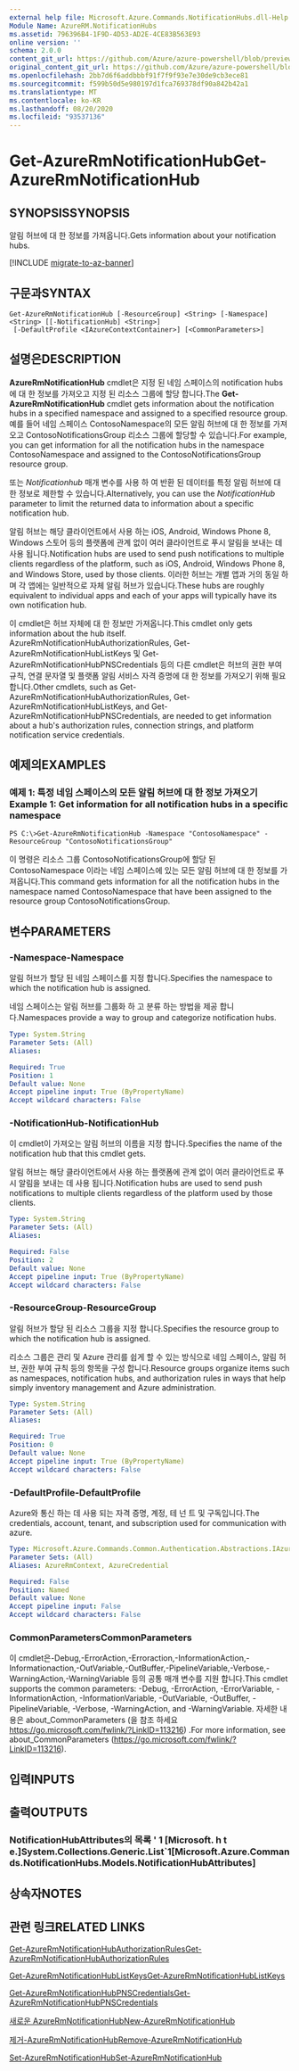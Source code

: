 ```yaml
---
external help file: Microsoft.Azure.Commands.NotificationHubs.dll-Help.xml
Module Name: AzureRM.NotificationHubs
ms.assetid: 796396B4-1F9D-4D53-AD2E-4CE83B563E93
online version: ''
schema: 2.0.0
content_git_url: https://github.com/Azure/azure-powershell/blob/preview/src/ResourceManager/NotificationHubs/Commands.NotificationHubs/help/Get-AzureRmNotificationHub.md
original_content_git_url: https://github.com/Azure/azure-powershell/blob/preview/src/ResourceManager/NotificationHubs/Commands.NotificationHubs/help/Get-AzureRmNotificationHub.md
ms.openlocfilehash: 2bb7d6f6addbbbf91f7f9f93e7e30de9cb3ece81
ms.sourcegitcommit: f599b50d5e980197d1fca769378df90a842b42a1
ms.translationtype: MT
ms.contentlocale: ko-KR
ms.lasthandoff: 08/20/2020
ms.locfileid: "93537136"
---
```

# <span data-ttu-id="6cc9e-101">Get-AzureRmNotificationHub</span><span class="sxs-lookup"><span data-stu-id="6cc9e-101">Get-AzureRmNotificationHub</span></span>

## <span data-ttu-id="6cc9e-102">SYNOPSIS</span><span class="sxs-lookup"><span data-stu-id="6cc9e-102">SYNOPSIS</span></span>
<span data-ttu-id="6cc9e-103">알림 허브에 대 한 정보를 가져옵니다.</span><span class="sxs-lookup"><span data-stu-id="6cc9e-103">Gets information about your notification hubs.</span></span>

[!INCLUDE [migrate-to-az-banner](../../includes/migrate-to-az-banner.md)]

## <span data-ttu-id="6cc9e-104">구문과</span><span class="sxs-lookup"><span data-stu-id="6cc9e-104">SYNTAX</span></span>

```
Get-AzureRmNotificationHub [-ResourceGroup] <String> [-Namespace] <String> [[-NotificationHub] <String>]
 [-DefaultProfile <IAzureContextContainer>] [<CommonParameters>]
```

## <span data-ttu-id="6cc9e-105">설명은</span><span class="sxs-lookup"><span data-stu-id="6cc9e-105">DESCRIPTION</span></span>
<span data-ttu-id="6cc9e-106">**AzureRmNotificationHub** cmdlet은 지정 된 네임 스페이스의 notification hubs에 대 한 정보를 가져오고 지정 된 리소스 그룹에 할당 합니다.</span><span class="sxs-lookup"><span data-stu-id="6cc9e-106">The **Get-AzureRmNotificationHub** cmdlet gets information about the notification hubs in a specified namespace and assigned to a specified resource group.</span></span>
<span data-ttu-id="6cc9e-107">예를 들어 네임 스페이스 ContosoNamespace의 모든 알림 허브에 대 한 정보를 가져오고 ContosoNotificationsGroup 리소스 그룹에 할당할 수 있습니다.</span><span class="sxs-lookup"><span data-stu-id="6cc9e-107">For example, you can get information for all the notification hubs in the namespace ContosoNamespace and assigned to the ContosoNotificationsGroup resource group.</span></span>

<span data-ttu-id="6cc9e-108">또는 *Notificationhub* 매개 변수를 사용 하 여 반환 된 데이터를 특정 알림 허브에 대 한 정보로 제한할 수 있습니다.</span><span class="sxs-lookup"><span data-stu-id="6cc9e-108">Alternatively, you can use the *NotificationHub* parameter to limit the returned data to information about a specific notification hub.</span></span>

<span data-ttu-id="6cc9e-109">알림 허브는 해당 클라이언트에서 사용 하는 iOS, Android, Windows Phone 8, Windows 스토어 등의 플랫폼에 관계 없이 여러 클라이언트로 푸시 알림을 보내는 데 사용 됩니다.</span><span class="sxs-lookup"><span data-stu-id="6cc9e-109">Notification hubs are used to send push notifications to multiple clients regardless of the platform, such as iOS, Android, Windows Phone 8, and Windows Store, used by those clients.</span></span>
<span data-ttu-id="6cc9e-110">이러한 허브는 개별 앱과 거의 동일 하며 각 앱에는 일반적으로 자체 알림 허브가 있습니다.</span><span class="sxs-lookup"><span data-stu-id="6cc9e-110">These hubs are roughly equivalent to individual apps and each of your apps will typically have its own notification hub.</span></span>

<span data-ttu-id="6cc9e-111">이 cmdlet은 허브 자체에 대 한 정보만 가져옵니다.</span><span class="sxs-lookup"><span data-stu-id="6cc9e-111">This cmdlet only gets information about the hub itself.</span></span>
<span data-ttu-id="6cc9e-112">AzureRmNotificationHubAuthorizationRules, Get-AzureRmNotificationHubListKeys 및 Get-AzureRmNotificationHubPNSCredentials 등의 다른 cmdlet은 허브의 권한 부여 규칙, 연결 문자열 및 플랫폼 알림 서비스 자격 증명에 대 한 정보를 가져오기 위해 필요 합니다.</span><span class="sxs-lookup"><span data-stu-id="6cc9e-112">Other cmdlets, such as Get-AzureRmNotificationHubAuthorizationRules, Get-AzureRmNotificationHubListKeys, and Get-AzureRmNotificationHubPNSCredentials, are needed to get information about a hub's authorization rules, connection strings, and platform notification service credentials.</span></span>

## <span data-ttu-id="6cc9e-113">예제의</span><span class="sxs-lookup"><span data-stu-id="6cc9e-113">EXAMPLES</span></span>

### <span data-ttu-id="6cc9e-114">예제 1: 특정 네임 스페이스의 모든 알림 허브에 대 한 정보 가져오기</span><span class="sxs-lookup"><span data-stu-id="6cc9e-114">Example 1: Get information for all notification hubs in a specific namespace</span></span>
```
PS C:\>Get-AzureRmNotificationHub -Namespace "ContosoNamespace" -ResourceGroup "ContosoNotificationsGroup"
```

<span data-ttu-id="6cc9e-115">이 명령은 리소스 그룹 ContosoNotificationsGroup에 할당 된 ContosoNamespace 이라는 네임 스페이스에 있는 모든 알림 허브에 대 한 정보를 가져옵니다.</span><span class="sxs-lookup"><span data-stu-id="6cc9e-115">This command gets information for all the notification hubs in the namespace named ContosoNamespace that have been assigned to the resource group ContosoNotificationsGroup.</span></span>

## <span data-ttu-id="6cc9e-116">변수</span><span class="sxs-lookup"><span data-stu-id="6cc9e-116">PARAMETERS</span></span>

### <span data-ttu-id="6cc9e-117">-Namespace</span><span class="sxs-lookup"><span data-stu-id="6cc9e-117">-Namespace</span></span>
<span data-ttu-id="6cc9e-118">알림 허브가 할당 된 네임 스페이스를 지정 합니다.</span><span class="sxs-lookup"><span data-stu-id="6cc9e-118">Specifies the namespace to which the notification hub is assigned.</span></span>

<span data-ttu-id="6cc9e-119">네임 스페이스는 알림 허브를 그룹화 하 고 분류 하는 방법을 제공 합니다.</span><span class="sxs-lookup"><span data-stu-id="6cc9e-119">Namespaces provide a way to group and categorize notification hubs.</span></span>

```yaml
Type: System.String
Parameter Sets: (All)
Aliases: 

Required: True
Position: 1
Default value: None
Accept pipeline input: True (ByPropertyName)
Accept wildcard characters: False
```

### <span data-ttu-id="6cc9e-120">-NotificationHub</span><span class="sxs-lookup"><span data-stu-id="6cc9e-120">-NotificationHub</span></span>
<span data-ttu-id="6cc9e-121">이 cmdlet이 가져오는 알림 허브의 이름을 지정 합니다.</span><span class="sxs-lookup"><span data-stu-id="6cc9e-121">Specifies the name of the notification hub that this cmdlet gets.</span></span>

<span data-ttu-id="6cc9e-122">알림 허브는 해당 클라이언트에서 사용 하는 플랫폼에 관계 없이 여러 클라이언트로 푸시 알림을 보내는 데 사용 됩니다.</span><span class="sxs-lookup"><span data-stu-id="6cc9e-122">Notification hubs are used to send push notifications to multiple clients regardless of the platform used by those clients.</span></span>

```yaml
Type: System.String
Parameter Sets: (All)
Aliases: 

Required: False
Position: 2
Default value: None
Accept pipeline input: True (ByPropertyName)
Accept wildcard characters: False
```

### <span data-ttu-id="6cc9e-123">-ResourceGroup</span><span class="sxs-lookup"><span data-stu-id="6cc9e-123">-ResourceGroup</span></span>
<span data-ttu-id="6cc9e-124">알림 허브가 할당 된 리소스 그룹을 지정 합니다.</span><span class="sxs-lookup"><span data-stu-id="6cc9e-124">Specifies the resource group to which the notification hub is assigned.</span></span>

<span data-ttu-id="6cc9e-125">리소스 그룹은 관리 및 Azure 관리를 쉽게 할 수 있는 방식으로 네임 스페이스, 알림 허브, 권한 부여 규칙 등의 항목을 구성 합니다.</span><span class="sxs-lookup"><span data-stu-id="6cc9e-125">Resource groups organize items such as namespaces, notification hubs, and authorization rules in ways that help simply inventory management and Azure administration.</span></span>

```yaml
Type: System.String
Parameter Sets: (All)
Aliases: 

Required: True
Position: 0
Default value: None
Accept pipeline input: True (ByPropertyName)
Accept wildcard characters: False
```

### <span data-ttu-id="6cc9e-126">-DefaultProfile</span><span class="sxs-lookup"><span data-stu-id="6cc9e-126">-DefaultProfile</span></span>
<span data-ttu-id="6cc9e-127">Azure와 통신 하는 데 사용 되는 자격 증명, 계정, 테 넌 트 및 구독입니다.</span><span class="sxs-lookup"><span data-stu-id="6cc9e-127">The credentials, account, tenant, and subscription used for communication with azure.</span></span>

```yaml
Type: Microsoft.Azure.Commands.Common.Authentication.Abstractions.IAzureContextContainer
Parameter Sets: (All)
Aliases: AzureRmContext, AzureCredential

Required: False
Position: Named
Default value: None
Accept pipeline input: False
Accept wildcard characters: False
```

### <span data-ttu-id="6cc9e-128">CommonParameters</span><span class="sxs-lookup"><span data-stu-id="6cc9e-128">CommonParameters</span></span>
<span data-ttu-id="6cc9e-129">이 cmdlet은-Debug,-ErrorAction,-Erroraction,-InformationAction,-Informationaction,-OutVariable,-OutBuffer,-PipelineVariable,-Verbose,-WarningAction,-WarningVariable 등의 공통 매개 변수를 지원 합니다.</span><span class="sxs-lookup"><span data-stu-id="6cc9e-129">This cmdlet supports the common parameters: -Debug, -ErrorAction, -ErrorVariable, -InformationAction, -InformationVariable, -OutVariable, -OutBuffer, -PipelineVariable, -Verbose, -WarningAction, and -WarningVariable.</span></span> <span data-ttu-id="6cc9e-130">자세한 내용은 about_CommonParameters (을 참조 하세요 https://go.microsoft.com/fwlink/?LinkID=113216) .</span><span class="sxs-lookup"><span data-stu-id="6cc9e-130">For more information, see about_CommonParameters (https://go.microsoft.com/fwlink/?LinkID=113216).</span></span>

## <span data-ttu-id="6cc9e-131">입력</span><span class="sxs-lookup"><span data-stu-id="6cc9e-131">INPUTS</span></span>

## <span data-ttu-id="6cc9e-132">출력</span><span class="sxs-lookup"><span data-stu-id="6cc9e-132">OUTPUTS</span></span>

### <span data-ttu-id="6cc9e-133">NotificationHubAttributes의 목록 ' 1 [Microsoft. h t e.]</span><span class="sxs-lookup"><span data-stu-id="6cc9e-133">System.Collections.Generic.List\`1[Microsoft.Azure.Commands.NotificationHubs.Models.NotificationHubAttributes]</span></span>

## <span data-ttu-id="6cc9e-134">상속자</span><span class="sxs-lookup"><span data-stu-id="6cc9e-134">NOTES</span></span>

## <span data-ttu-id="6cc9e-135">관련 링크</span><span class="sxs-lookup"><span data-stu-id="6cc9e-135">RELATED LINKS</span></span>

[<span data-ttu-id="6cc9e-136">Get-AzureRmNotificationHubAuthorizationRules</span><span class="sxs-lookup"><span data-stu-id="6cc9e-136">Get-AzureRmNotificationHubAuthorizationRules</span></span>](./Get-AzureRmNotificationHubAuthorizationRules.md)

[<span data-ttu-id="6cc9e-137">Get-AzureRmNotificationHubListKeys</span><span class="sxs-lookup"><span data-stu-id="6cc9e-137">Get-AzureRmNotificationHubListKeys</span></span>](./Get-AzureRmNotificationHubListKeys.md)

[<span data-ttu-id="6cc9e-138">Get-AzureRmNotificationHubPNSCredentials</span><span class="sxs-lookup"><span data-stu-id="6cc9e-138">Get-AzureRmNotificationHubPNSCredentials</span></span>](./Get-AzureRmNotificationHubPNSCredentials.md)

[<span data-ttu-id="6cc9e-139">새로운 AzureRmNotificationHub</span><span class="sxs-lookup"><span data-stu-id="6cc9e-139">New-AzureRmNotificationHub</span></span>](./New-AzureRmNotificationHub.md)

[<span data-ttu-id="6cc9e-140">제거-AzureRmNotificationHub</span><span class="sxs-lookup"><span data-stu-id="6cc9e-140">Remove-AzureRmNotificationHub</span></span>](./Remove-AzureRmNotificationHub.md)

[<span data-ttu-id="6cc9e-141">Set-AzureRmNotificationHub</span><span class="sxs-lookup"><span data-stu-id="6cc9e-141">Set-AzureRmNotificationHub</span></span>](./Set-AzureRmNotificationHub.md)


